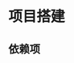 <!--
 * @Descripttion: 
 * @Author: huang qiang (johnhuangx@outlook.com)
 * @version: 
 * @Date: 2024-07-25 16:14:42
 * @LastEditors: huang qiang (johnhuangx@outlook.com)
 * @LastEditTime: 2024-07-25 16:16:55
 * GNU Affero General Public License v3.0 or later
 * Copyright (c) 2024 by huang qiang @ NCTI
-->
# 项目搭建

## 依赖项
